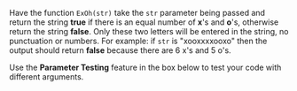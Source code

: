 Have the function ```ExOh(str)``` take the ```str``` parameter being passed and return the string **true** if there is an equal number of **x**'s and **o**'s, otherwise return the string **false**. Only these two letters will be entered in the string, no punctuation or numbers. For example: if ```str``` is "xooxxxxooxo" then the output should return **false** because there are 6 x's and 5 o's.

Use the **Parameter Testing** feature in the box below to test your code with different arguments.
